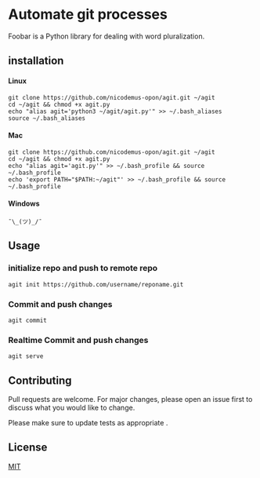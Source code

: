 # **Automate git processes**

Foobar is a Python library for dealing with word pluralization.


## installation

#### Linux


    git clone https://github.com/nicodemus-opon/agit.git ~/agit
    cd ~/agit && chmod +x agit.py
    echo "alias agit='python3 ~/agit/agit.py'" >> ~/.bash_aliases
    source ~/.bash_aliases
    
   
   
#### Mac


    git clone https://github.com/nicodemus-opon/agit.git ~/agit
    cd ~/agit && chmod +x agit.py
    echo "alias agit='agit.py'" >> ~/.bash_profile && source ~/.bash_profile
    echo 'export PATH="$PATH:~/agit"' >> ~/.bash_profile && source ~/.bash_profile

#### Windows


    ¯\_(ツ)_/¯
    
   
## Usage
### initialize repo and push to remote repo
    
    agit init https://github.com/username/reponame.git


### Commit and push changes

    agit commit


### Realtime Commit and push changes

    agit serve

## Contributing
Pull requests are welcome. For major changes, please open an issue first to discuss what you would like to change.

Please make sure to update tests as appropriate .

## License
[MIT](https://choosealicense.com/licenses/mit/)